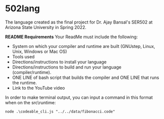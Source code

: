 # 502lang
The language created as the final project for Dr. Ajay Bansal's SER502 at Arizona State University in Spring 2022.

**README Requirements**
Your ReadMe must include the following:
- System on which your compiler and runtime are built (GNUstep, Linux, Unix,
Windows or Mac OS)
- Tools used
- Directions/instructions to install your language
- Directions/instructions to build and run your language (compiler/runtime).
- ONE LINE of bash script that builds the compiler and ONE LINE that runs the
runtime.
- Link to the YouTube video

In order to make terminal output, you can input a command in this format when on the src\runtime:
```
node .\codeable_cli.js "../../data/fibonacci.code" 
```